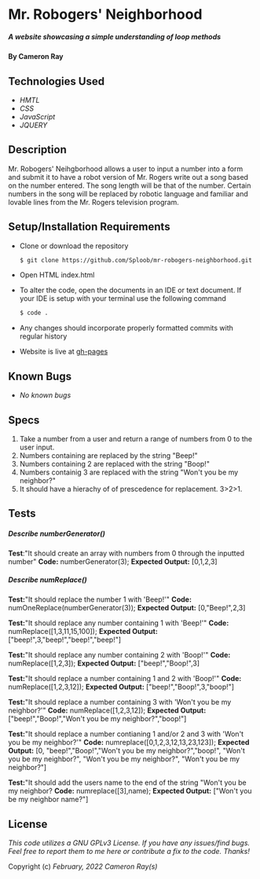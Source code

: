 # Mr. Robogers' Neighborhood

##### A website showcasing a simple understanding of loop methods
#### By **Cameron Ray**

## Technologies Used

* _HMTL_
* _CSS_
* _JavaScript_
* _JQUERY_

## Description

Mr. Robogers' Neihgborhood allows a user to input a number into a form and submit it to have a robot version of Mr. Rogers write out a song based on the number entered. The song length will be that of the number. Certain numbers in the song will be replaced by robotic language and familiar and lovable lines from the Mr. Rogers television program.

## Setup/Installation Requirements

* Clone or download the repository

  ```sh
  $ git clone https://github.com/Sploob/mr-robogers-neighborhood.git
  ```
* Open HTML index.html
* To alter the code, open the documents in an IDE or text document. If your IDE is setup with your terminal use the following command
  ```sh
  $ code .
  ```
* Any changes should incorporate properly formatted commits with regular history
* Website is live at [gh-pages](https://sploob.github.io/mr-robogers-neighborhood/)


## Known Bugs

* _No known bugs_

## Specs
1. Take a number from a user and return a range of numbers from 0 to the user input.
2. Numbers containing are replaced by the string "Beep!"
3. Numbers containing 2 are replaced with the string "Boop!"
4. Numbers containig 3 are replaced with the string "Won't you be my neighbor?"
5. It should have a hierachy of of prescedence for replacement. 3>2>1. 

## Tests
##### Describe numberGenerator()


**Test**:"It should create an array with numbers from 0 through the inputted number"
**Code:** numberGenerator(3);
**Expected Output:** [0,1,2,3]


##### Describe numReplace()

**Test:**"It should replace the number 1 with 'Beep!'"
**Code:** numOneReplace(numberGenerator(3));
**Expected Output:** [0,"Beep!",2,3]

**Test:**"It should replace any number containing 1 with 'Beep!'"
**Code:** numReplace([1,3,11,15,100]);
**Expected Output:** ["beep!",3,"beep!","beep!","beep!"]

**Test:**"It should replace any number containing 2 with 'Boop!'"
**Code:** numReplace([1,2,3]);
**Expected Output:** ["beep!","Boop!",3]

**Test:**"It should replace a number containing 1 and 2 with 'Boop!'"
**Code:** numReplace([1,2,3,12]);
**Expected Output:** ["beep!","Boop!",3,"boop!"]

**Test:**"It should replace a number containing 3 with 'Won't you be my neighbor?'"
**Code:** numReplace([1,2,3,12]);
**Expected Output:** ["beep!","Boop!","Won't you be my neighbor?","boop!"]

**Test:**"It should replace a number contianing 1 and/or 2 and 3 with 'Won't you be my neighbor?'"
**Code:** numreplace([0,1,2,3,12,13,23,123]);
**Expected Output:** [0, "beep!","Boop!","Won't you be my neighbor?","boop!", "Won't you be my neighbor?", "Won't you be my neighbor?", "Won't you be my neighbor?"]

**Test:**"It should add the users name to the end of the string "Won't you be my neighbor?
**Code:** numreplace([3],name);
**Expected Output:** ["Won't you be my neighbor name?"]


## License

_This code utilizes a GNU GPLv3 License. If you have any issues/find bugs. Feel free to report them to me here or contribute a fix to the code. Thanks!_

Copyright (c) _February, 2022_ _Cameron Ray(s)_